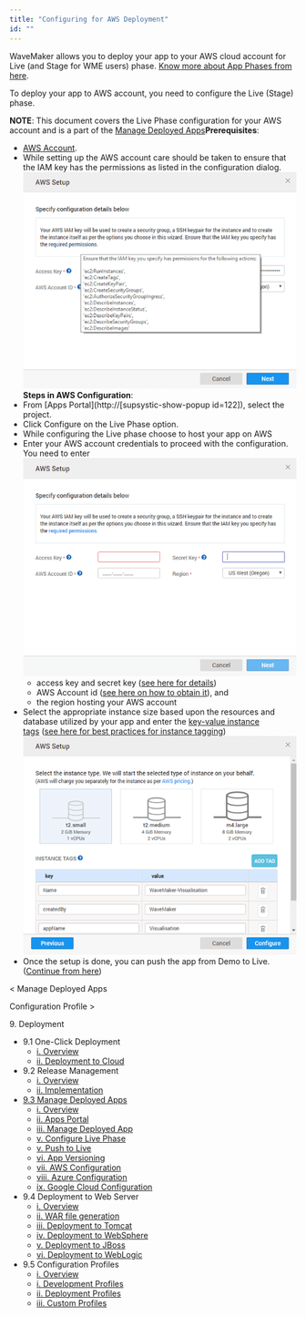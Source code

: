 ```yaml
---
title: "Configuring for AWS Deployment"
id: ""
---
```


WaveMaker allows you to deploy your app to your AWS cloud account for Live (and Stage for WME users) phase. [Know more about App Phases from here](/learn/app-development/deployment/release-management/).

To deploy your app to AWS account, you need to configure the Live (Stage) phase.

**NOTE**: This document covers the Live Phase configuration for your AWS account and is a part of the [Manage Deployed Apps](/learn/app-development/deployment/manage-deployed-apps/)**Prerequisites**:

- [AWS Account](https://aws.amazon.com/).
- While setting up the AWS account care should be taken to ensure that the IAM key has the permissions as listed in the configuration dialog. [![](/learn/assets/deploy_aws_perms.png)](/learn/assets/deploy_aws_perms.png) **Steps in AWS Configuration**:
- From [Apps Portal](http://[supsystic-show-popup id=122]), select the project.
- Click Configure on the Live Phase option.
- While configuring the Live phase choose to host your app on AWS
- Enter your AWS account credentials to proceed with the configuration. You need to enter [![](/learn/assets/deploy_aws_account.png)](/learn/assets/deploy_aws_account.png)
    - access key and secret key ([see here for details](https://aws.amazon.com/developers/access-keys/))
    - AWS Account id ([see here on how to obtain it](http://docs.aws.amazon.com/IAM/latest/UserGuide/console_account-alias.html)), and
    - the region hosting your AWS account
- Select the appropriate instance size based upon the resources and database utilized by your app and enter the [key-value instance tags](http://docs.aws.amazon.com/AWSEC2/latest/UserGuide/Using_Tags.html) ([see here for best practices for instance tagging](https://aws.amazon.com/premiumsupport/knowledge-center/ec2-resource-tags/)) [![](/learn/assets/deploy_aws_instance.png)](/learn/assets/deploy_aws_instance.png)
- Once the setup is done, you can push the app from Demo to Live. ([Continue from here](/learn/app-development/deployment/manage-deployed-apps/#push-to-live))

< Manage Deployed Apps

Configuration Profile >

9\. Deployment

- 9.1 One-Click Deployment
    - [i. Overview](/learn/app-development/deployment/one-click-deployment/)
    - [ii. Deployment to Cloud](/learn/app-development/deployment/one-click-deployment/#cloud-deployment)
- 9.2 Release Management
    - [i. Overview](/learn/app-development/deployment/release-management/)
    - [ii. Implementation](/learn/app-development/deployment/release-management/#working)
- [9.3 Manage Deployed Apps](/learn/app-development/deployment/manage-deployed-apps/)
    - [i. Overview](/learn/app-development/deployment/manage-deployed-apps/)
    - [ii. Apps Portal](/learn/app-development/deployment/manage-deployed-apps/#apps-portal)
    - [iii. Manage Deployed App](/learn/app-development/deployment/manage-deployed-apps/#manage-deployed-app)
    - [v. Configure Live Phase](/learn/app-development/deployment/manage-deployed-apps/#configure-live)
    - [v. Push to Live](/learn/app-development/deployment/manage-deployed-apps/#push-to-live)
    - [vi. App Versioning](/learn/app-development/deployment/manage-deployed-apps/#versioning)
    - [vii. AWS Configuration](#)
    - [viii. Azure Configuration](/learn/app-development/deployment/deployment-to-azure/)
    - [ix. Google Cloud Configuration](/learn/app-development/deployment/deployment-google-cloud/)
- 9.4 Deployment to Web Server
    - [i. Overview](/learn/app-development/deployment/deployment-web-server/#)
    - [ii. WAR file generation](/learn/app-development/deployment/deployment-web-server/#war-file-generation)
    - [iii. Deployment to Tomcat](/learn/how-tos/wavemaker-application-deployment-tomcat/)
    - [iv. Deployment to WebSphere](/learn/how-tos/wavemaker-application-deployment-websphere-liberty-profile/)
    - [v. Deployment to JBoss](/learn/how-tos/wavemaker-application-deployment-jboss/)
    - [vi. Deployment to WebLogic](/learn/how-tos/wavemaker-application-deployment-weblogic-application-server/)
- 9.5 Configuration Profiles
    - [i. Overview](/learn/app-development/deployment/configuration-profiles/)
    - [i. Development Profiles](/learn/app-development/deployment/configuration-profiles/#dev-profile)
    - [ii. Deployment Profiles](/learn/app-development/deployment/configuration-profiles/#deploy-profile)
    - [iii. Custom Profiles](/learn/app-development/deployment/configuration-profiles/#custom-profile)
